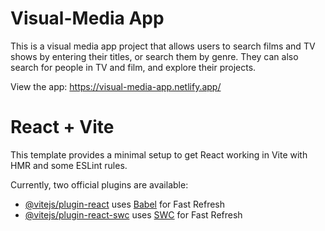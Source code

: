 # Visual-Media App

This is a visual media app project that allows users to search films and TV shows by 
entering their titles, or search them by genre. They can also search for people in TV
and film, and explore their projects. 

View the app: https://visual-media-app.netlify.app/ 

# React + Vite

This template provides a minimal setup to get React working in Vite with HMR and some ESLint rules.

Currently, two official plugins are available:

- [@vitejs/plugin-react](https://github.com/vitejs/vite-plugin-react/blob/main/packages/plugin-react/README.md) uses [Babel](https://babeljs.io/) for Fast Refresh
- [@vitejs/plugin-react-swc](https://github.com/vitejs/vite-plugin-react-swc) uses [SWC](https://swc.rs/) for Fast Refresh

